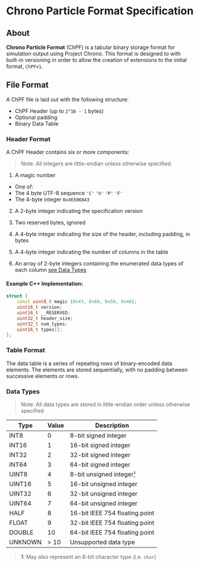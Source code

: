 # Chrono Particle Format Specification

## About
**Chrono Particle Format** (ChPF) is a tabular binary storage format for simulation output using Project Chrono. This format is designed to with built-in versioning in order to allow the creation of extensions to the initial format, `ChPFv1`.

## File Format

A ChPF file is laid out with the following structure:

- ChPF Header (up to `2^16 - 1` bytes)
- Optional padding
- Binary Data Table

### Header Format

A ChPF Header contains six or more components:

> Note: All integers are little-endian unless otherwise specified.

1. A magic number
 - One of:
  - The 4 byte UTF-8 sequence `'C'` `'h'` `'P'` `'F'`
  - The 4-byte integer `0x46506843`

2. A 2-byte integer indicating the specification version

3. Two reserved bytes, ignored

4. A 4-byte integer indicating the size of the header, including padding, in bytes

5. A 4-byte integer indicating the number of columns in the table

6. An array of 2-byte integers containing the enumerated data types of each column [see Data Types](#Data-Types)


#### Example C++ Implementation:
```cpp
struct {
	const uint8_t magic {0x43, 0x68, 0x50, 0x46};
	uint16_t version;
	uint16_t __RESERVED;
	uint32_t header_size;
	uint32_t num_types;
	uint16_t types[];
};
```

### Table Format

The data table is a series of repeating rows of binary-encoded data elements. The elements are stored sequentially, with no padding between successive elements or rows.

### Data Types

> Note: All data types are stored in little-endian order unless otherwise specified

| **Type** | **Value** | **Description** |
| ---      | ---       | ---             |
| INT8     |         0 | 8-bit signed integer |
| INT16    |         1 | 16-bit signed integer |
| INT32    |         2 | 32-bit signed integer |
| INT64    |         3 | 64-bit signed integer |
| UINT8    |         4 | 8-bit unsigned integer[¹](#footnote-1) |
| UINT16   |         5 | 16-bit unsigned integer |
| UINT32   |         6 | 32-bit unsigned integer |
| UINT64   |         7 | 64-bit unsigned integer |
| HALF     |         8 | 16-bit IEEE 754 floating point |
| FLOAT    |         9 | 32-bit IEEE 754 floating point |
| DOUBLE   |        10 | 64-bit IEEE 754 floating point |
| UNKNOWN  |      > 10 | Unsupported data type |


> <a id="footnote-1">1</a>: May also represent an 8-bit character type (i.e. `char`)